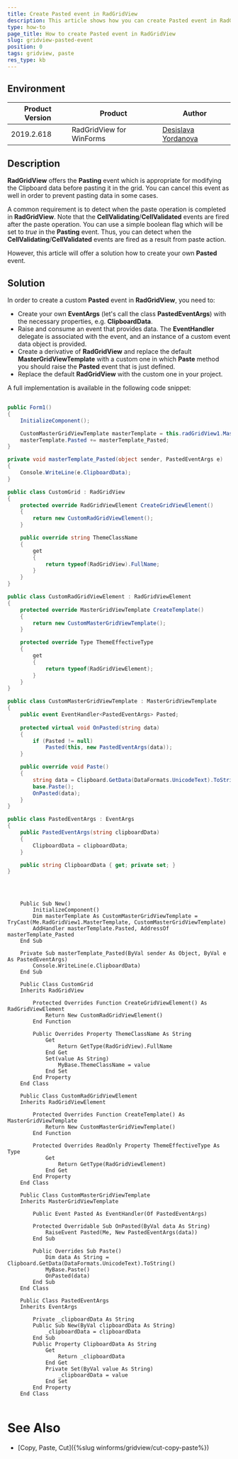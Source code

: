 ```yaml
---
title: Create Pasted event in RadGridView
description: This article shows how you can create Pasted event in RadGridView.
type: how-to
page_title: How to create Pasted event in RadGridView
slug: gridview-pasted-event
position: 0
tags: gridview, paste
res_type: kb
---
```


## Environment
 
|Product Version|Product|Author|
|----|----|----|
|2019.2.618|RadGridView for WinForms|[Desislava Yordanova](https://www.telerik.com/blogs/author/desislava-yordanova)|
 

## Description

**RadGridView** offers the **Pasting** event which is appropriate for modifying the Clipboard data before pasting it in the grid. You can cancel this event as well in order to prevent pasting data in some cases. 

A common requirement is to detect when the paste operation is completed in **RadGridView**. Note that  the **CellValidating**/**CellValidated** events are fired after the paste operation. You can use a simple boolean flag which will be set to *true* in the **Pasting** event. Thus, you can detect when the **CellValidating**/**CellValidated** events are fired as a result from paste action. 

However, this article will offer a solution how to create your own **Pasted** event.

## Solution 

In order to create a custom **Pasted** event in **RadGridView**, you need to:

* Create your own **EventArgs** (let's call the class **PastedEventArgs**) with the necessary properties, e.g. **ClipboardData**.
* Raise and consume an event that provides data. The **EventHandler<TEventArgs>** delegate is associated with the event, and an instance of a custom event data object is provided.
* Create a derivative of **RadGridView** and replace the default **MasterGridViewTemplate** with a custom one in which **Paste** method you should raise the **Pasted** event that is just defined.
* Replace the default **RadGridView** with the custom one in your project.

A full implementation is available in the following code snippet:


````C#
 
public Form1()
{
    InitializeComponent();

    CustomMasterGridViewTemplate masterTemplate = this.radGridView1.MasterTemplate as CustomMasterGridViewTemplate;
    masterTemplate.Pasted += masterTemplate_Pasted;
}

private void masterTemplate_Pasted(object sender, PastedEventArgs e)
{
    Console.WriteLine(e.ClipboardData);
}

public class CustomGrid : RadGridView
{
    protected override RadGridViewElement CreateGridViewElement()
    {
        return new CustomRadGridViewElement();
    }

    public override string ThemeClassName
    {
        get
        {
            return typeof(RadGridView).FullName;
        }
    }
}

public class CustomRadGridViewElement : RadGridViewElement
{
    protected override MasterGridViewTemplate CreateTemplate()
    {
        return new CustomMasterGridViewTemplate();
    }

    protected override Type ThemeEffectiveType   
    {
        get  
        {
            return typeof(RadGridViewElement);   
        }
    }
}

public class CustomMasterGridViewTemplate : MasterGridViewTemplate
{
    public event EventHandler<PastedEventArgs> Pasted;
    
    protected virtual void OnPasted(string data)
    {
        if (Pasted != null)
            Pasted(this, new PastedEventArgs(data));
    }

    public override void Paste()
    {
        string data = Clipboard.GetData(DataFormats.UnicodeText).ToString();
        base.Paste();
        OnPasted(data);
    }
}

public class PastedEventArgs : EventArgs
{
    public PastedEventArgs(string clipboardData)
    {
        ClipboardData = clipboardData;
    }

    public string ClipboardData { get; private set; }
}
              
       
````
````VB.NET
    
    Public Sub New()
        InitializeComponent()
        Dim masterTemplate As CustomMasterGridViewTemplate = TryCast(Me.RadGridView1.MasterTemplate, CustomMasterGridViewTemplate)
        AddHandler masterTemplate.Pasted, AddressOf masterTemplate_Pasted
    End Sub

    Private Sub masterTemplate_Pasted(ByVal sender As Object, ByVal e As PastedEventArgs)
        Console.WriteLine(e.ClipboardData)
    End Sub

    Public Class CustomGrid
    Inherits RadGridView

        Protected Overrides Function CreateGridViewElement() As RadGridViewElement
            Return New CustomRadGridViewElement()
        End Function

        Public Overrides Property ThemeClassName As String
            Get
                Return GetType(RadGridView).FullName
            End Get
            Set(value As String)
                MyBase.ThemeClassName = value
            End Set
        End Property
    End Class

    Public Class CustomRadGridViewElement
    Inherits RadGridViewElement

        Protected Overrides Function CreateTemplate() As MasterGridViewTemplate
            Return New CustomMasterGridViewTemplate()
        End Function

        Protected Overrides ReadOnly Property ThemeEffectiveType As Type
            Get
                Return GetType(RadGridViewElement)
            End Get
        End Property
    End Class

    Public Class CustomMasterGridViewTemplate
    Inherits MasterGridViewTemplate

        Public Event Pasted As EventHandler(Of PastedEventArgs)

        Protected Overridable Sub OnPasted(ByVal data As String)
            RaiseEvent Pasted(Me, New PastedEventArgs(data))
        End Sub

        Public Overrides Sub Paste()
            Dim data As String = Clipboard.GetData(DataFormats.UnicodeText).ToString()
            MyBase.Paste()
            OnPasted(data)
        End Sub
    End Class

    Public Class PastedEventArgs
    Inherits EventArgs

        Private _clipboardData As String
        Public Sub New(ByVal clipboardData As String)
            _clipboardData = clipboardData
        End Sub
        Public Property ClipboardData As String
            Get
                Return _clipboardData
            End Get
            Private Set(ByVal value As String)
                _clipboardData = value
            End Set
        End Property
    End Class   
    
````


# See Also

 * [Copy, Paste, Cut]({%slug winforms/gridview/cut-copy-paste%}) 





    
   
  
    
 
